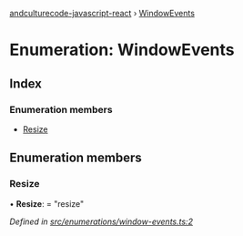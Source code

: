 [andculturecode-javascript-react](../README.md) › [WindowEvents](windowevents.md)

# Enumeration: WindowEvents

## Index

### Enumeration members

* [Resize](windowevents.md#resize)

## Enumeration members

###  Resize

• **Resize**: = "resize"

*Defined in [src/enumerations/window-events.ts:2](https://github.com/AndcultureCode/AndcultureCode.JavaScript.React/blob/3508bab/src/enumerations/window-events.ts#L2)*
